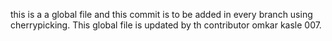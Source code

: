 this is a a global file and this commit is to be added in every branch using cherrypicking.
This global file is updated by th contributor omkar kasle 007.
